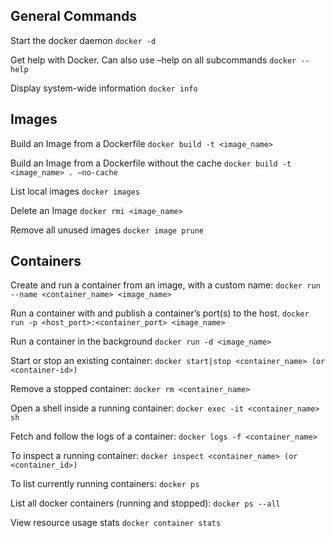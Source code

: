 ## General Commands
Start the docker daemon
`docker -d`

Get help with Docker. Can also use –help on all subcommands
`docker --help`

Display system-wide information
`docker info`

## Images
Build an Image from a Dockerfile
`docker build -t <image_name>`

Build an Image from a Dockerfile without the cache
`docker build -t <image_name> . –no-cache`

List local images
`docker images`

Delete an Image
`docker rmi <image_name>`

Remove all unused images
`docker image prune`

## Containers
Create and run a container from an image, with a custom name:
`docker run --name <container_name> <image_name>`

Run a container with and publish a container’s port(s) to the host.
`docker run -p <host_port>:<container_port> <image_name>`

Run a container in the background
`docker run -d <image_name>`

Start or stop an existing container:
`docker start|stop <container_name> (or <container-id>)`

Remove a stopped container:
`docker rm <container_name>`

Open a shell inside a running container:
`docker exec -it <container_name> sh`

Fetch and follow the logs of a container:
`docker logs -f <container_name>`

To inspect a running container:
`docker inspect <container_name> (or <container_id>)`

To list currently running containers:
`docker ps`

List all docker containers (running and stopped):
`docker ps --all`

View resource usage stats
`docker container stats`
